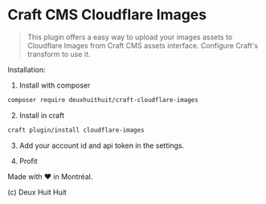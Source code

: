# Craft CMS Cloudflare Images

> This plugin offers a easy way to upload your images assets to Cloudflare Images from Craft CMS assets interface.
> Configure Craft's transform to use it.

Installation:

1. Install with composer

```sh
composer require deuxhuithuit/craft-cloudflare-images
```

2. Install in craft

```sh
craft plugin/install cloudflare-images
```

3. Add your account id and api token in the settings.

4. Profit

Made with ❤️ in Montréal.

(c) Deux Huit Huit
